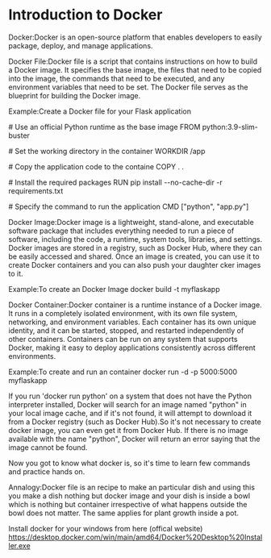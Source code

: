 # Introduction to Docker

Docker:Docker is an open-source platform that enables developers to easily package, deploy, and manage applications.

Docker File:Docker file is a script that contains instructions on how to build a Docker image. It specifies the base image, the files that need to be copied into the image, the commands that need to be executed, and any environment variables that need to be set. The Docker file serves as the blueprint for building the Docker image.

Example:Create a Docker file for your Flask application

\# Use an official Python runtime as the base image FROM python:3.9-slim-buster

\# Set the working directory in the container WORKDIR /app

\# Copy the application code to the containe COPY . .

\# Install the required packages RUN pip install --no-cache-dir -r requirements.txt

\# Specify the command to run the application CMD \["python", "app.py"\]

Docker Image:Docker image is a lightweight, stand-alone, and executable software package that includes everything needed to run a piece of software, including the code, a runtime, system tools, libraries, and settings. Docker images are stored in a registry, such as Docker Hub, where they can be easily accessed and shared. Once an image is created, you can use it to create Docker containers and you can also push your daughter cker images to it.

Example:To create an Docker Image docker build -t myflaskapp

Docker Container:Docker container is a runtime instance of a Docker image. It runs in a completely isolated environment, with its own file system, networking, and environment variables. Each container has its own unique identity, and it can be started, stopped, and restarted independently of other containers. Containers can be run on any system that supports Docker, making it easy to deploy applications consistently across different environments.

Example:To create and run an container docker run -d -p 5000:5000 myflaskapp

If you run 'docker run python' on a system that does not have the Python interpreter installed, Docker will search for an image named "python" in your local image cache, and if it's not found, it will attempt to download it from a Docker registry (such as Docker Hub).So it's not necessary to create docker image, you can even get it from Docker Hub. If there is no image available with the name "python", Docker will return an error saying that the image cannot be found.

Now you got to know what docker is, so it's time to learn few commands and practice hands on.

Annalogy:Docker file is an recipe to make an particular dish and using this you make a dish nothing but docker image and your dish is inside a bowl which is nothing but container irrespective of what happens outside the bowl does not matter. The same applies for plant growth inside a pot.

Install docker for your windows from here (offical website) https://desktop.docker.com/win/main/amd64/Docker%20Desktop%20Installer.exe